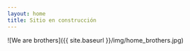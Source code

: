 ```yaml
---
layout: home
title: Sitio en construcción
---
```


![We are brothers]({{ site.baseurl }}/img/home_brothers.jpg)
